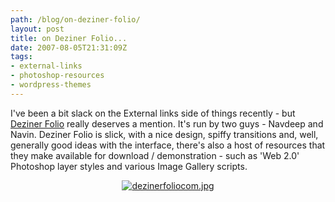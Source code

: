 ```yaml
---
path: /blog/on-deziner-folio/
layout: post
title: on Deziner Folio...
date: 2007-08-05T21:31:09Z
tags:
- external-links
- photoshop-resources
- wordpress-themes
---
```


I've been a bit slack on the External links side of things recently - but <a href="http://www.dezinerfolio.com/" title="Open link in a new window." target="_blank">Deziner Folio</a> really deserves a mention.  It's run by two guys - Navdeep and Navin.  Deziner Folio is slick, with a nice design, spiffy transitions and, well, generally good ideas with the interface, there's also a host of resources that they make available for download / demonstration - such as 'Web 2.0' Photoshop layer styles and various Image Gallery scripts.
<p style="text-align: center"><a href="http://www.dezinerfolio.com/" target="_blank" title="Open link in a new window."><img src="/content/images/2007/08/dezinerfoliocom.jpg" alt="dezinerfoliocom.jpg" /></a></p>